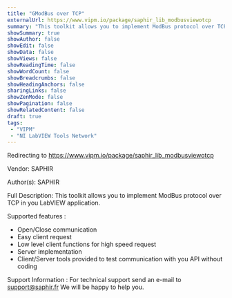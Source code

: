 ```yaml
---
title: "GModBus over TCP"
externalUrl: https://www.vipm.io/package/saphir_lib_modbusviewotcp
summary: "This toolkit allows you to implement ModBus protocol over TCP in you LabVIEW application."
showSummary: true
showAuthor: false
showEdit: false
showData: false
showViews: false
showReadingTime: false
showWordCount: false
showBreadcrumbs: false
showHeadingAnchors: false
sharingLinks: false
showZenMode: false
showPagination: false
showRelatedContent: false
draft: true
tags:
 - "VIPM"
 - "NI LabVIEW Tools Network"
---
```


Redirecting to https://www.vipm.io/package/saphir_lib_modbusviewotcp

Vendor: SAPHIR

Author(s): SAPHIR
 
Full Description:
This toolkit allows you to implement ModBus protocol over TCP in you LabVIEW application.

Supported features :
   * Open/Close communication
   * Easy client request
   * Low level client functions for high speed request
   * Server  implementation
   * Client/Server tools provided to test communication with you API without coding

Support Information :
For technical support send an e-mail to support@saphir.fr
We will be happy to help you.